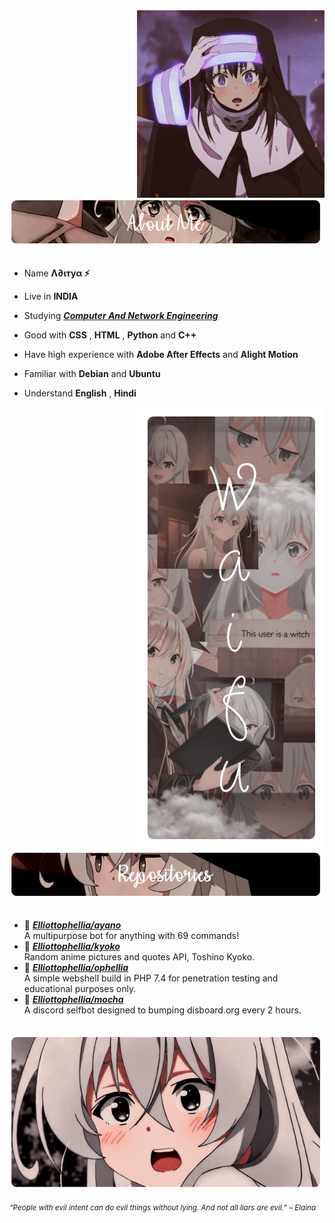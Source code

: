 <div>
<img src="./img/uwp1245026.jpeg" width="300" align="right" />
<br/>
<br/>
<img src="./img/AboutMe-elaina.png" width="500" />
<br/>
<br/>
  
- Name **Λ∂ιтуα ⚡**

- Live in **INDIA**

- Studying [***Computer And Network Engineering***](https://t.me/Was_Aditya)

- Good with **CSS** , **HTML** , **Python** and **C++**

- Have high experience with **Adobe After Effects** and **Alight Motion**
  
- Familiar with **Debian** and **Ubuntu**

- Understand **English** , **Hindi**
<img src="./img/Waifu-elainaa.png" width="300" align="right" />
<br/>
<img src="./img/Repo-elaina.png" width="500" />
<br/>
<br/>
  
- 📗 [***Elliottophellia/ayano***](https://github.com/Elliottophellia/ayano) <br/>
  A multipurpose bot for anything with 69 commands!
- 📘 [***Elliottophellia/kyoko***](https://github.com/Elliottophellia/kyoko) <br/>
  Random anime pictures and quotes API, Toshino Kyoko.
- 📙 [***Elliottophellia/ophellia***](https://github.com/Elliottophellia/ophellia) <br/>
  A simple webshell build in PHP 7.4 for penetration testing and educational purposes only.
- 📒 [***Elliottophellia/mocha***](https://github.com/Elliottophellia/mocha) <br/>
  A discord selfbot designed to bumping disboard.org every 2 hours.

<br/>
<img src="./img/banner-elainaa.png" width="500" /><br/>
  
<sub> *“People with evil intent can do evil things without lying. And not all liars are evil.” – Elaina* </sub>
<!--
<img src="https://metrics.lecoq.io/Eilaluth?template=classic&base.header=0&base.activity=0&base.community=0&base.repositories=0&base.metadata=0&repositories=1&repositories=100&repositories.batch=100&repositories.forks=false&repositories.affiliations=owner&repositories.featured=Eilaluth%2FAyano%2CEilaluth%2FKyoko%2CEilaluth%2FKanna%2CEilaluth%2FHotaru%2CEilaluth%2FMocha&config.timezone=Asia%2FJakart"  />
-->
</div>
